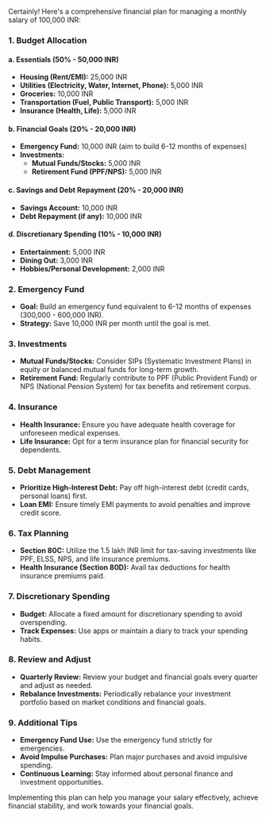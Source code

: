 Certainly! Here's a comprehensive financial plan for managing a monthly salary of 100,000 INR:

### 1. Budget Allocation

#### a. Essentials (50% - 50,000 INR)
   - **Housing (Rent/EMI):** 25,000 INR
   - **Utilities (Electricity, Water, Internet, Phone):** 5,000 INR
   - **Groceries:** 10,000 INR
   - **Transportation (Fuel, Public Transport):** 5,000 INR
   - **Insurance (Health, Life):** 5,000 INR

#### b. Financial Goals (20% - 20,000 INR)
   - **Emergency Fund:** 10,000 INR (aim to build 6-12 months of expenses)
   - **Investments:**
     - **Mutual Funds/Stocks:** 5,000 INR
     - **Retirement Fund (PPF/NPS):** 5,000 INR

#### c. Savings and Debt Repayment (20% - 20,000 INR)
   - **Savings Account:** 10,000 INR
   - **Debt Repayment (if any):** 10,000 INR

#### d. Discretionary Spending (10% - 10,000 INR)
   - **Entertainment:** 5,000 INR
   - **Dining Out:** 3,000 INR
   - **Hobbies/Personal Development:** 2,000 INR

### 2. Emergency Fund
   - **Goal:** Build an emergency fund equivalent to 6-12 months of expenses (300,000 - 600,000 INR).
   - **Strategy:** Save 10,000 INR per month until the goal is met.

### 3. Investments
   - **Mutual Funds/Stocks:** Consider SIPs (Systematic Investment Plans) in equity or balanced mutual funds for long-term growth.
   - **Retirement Fund:** Regularly contribute to PPF (Public Provident Fund) or NPS (National Pension System) for tax benefits and retirement corpus.

### 4. Insurance
   - **Health Insurance:** Ensure you have adequate health coverage for unforeseen medical expenses.
   - **Life Insurance:** Opt for a term insurance plan for financial security for dependents.

### 5. Debt Management
   - **Prioritize High-Interest Debt:** Pay off high-interest debt (credit cards, personal loans) first.
   - **Loan EMI:** Ensure timely EMI payments to avoid penalties and improve credit score.

### 6. Tax Planning
   - **Section 80C:** Utilize the 1.5 lakh INR limit for tax-saving investments like PPF, ELSS, NPS, and life insurance premiums.
   - **Health Insurance (Section 80D):** Avail tax deductions for health insurance premiums paid.

### 7. Discretionary Spending
   - **Budget:** Allocate a fixed amount for discretionary spending to avoid overspending.
   - **Track Expenses:** Use apps or maintain a diary to track your spending habits.

### 8. Review and Adjust
   - **Quarterly Review:** Review your budget and financial goals every quarter and adjust as needed.
   - **Rebalance Investments:** Periodically rebalance your investment portfolio based on market conditions and financial goals.

### 9. Additional Tips
   - **Emergency Fund Use:** Use the emergency fund strictly for emergencies.
   - **Avoid Impulse Purchases:** Plan major purchases and avoid impulsive spending.
   - **Continuous Learning:** Stay informed about personal finance and investment opportunities.

Implementing this plan can help you manage your salary effectively, achieve financial stability, and work towards your financial goals.